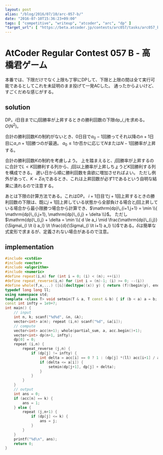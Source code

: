 ```yaml
---
layout: post
alias: "/blog/2016/07/10/arc-057-b/"
date: "2016-07-10T15:36:23+09:00"
tags: [ "competitive", "writeup", "atcoder", "arc", "dp" ]
"target_url": [ "https://beta.atcoder.jp/contests/arc057/tasks/arc057_b" ]
---
```


# AtCoder Regular Contest 057 B - 高橋君ゲーム

本番では、下限だけでなく上限も丁寧にDPして、下限と上限の間は全て実行可能であるとしてこれを未証明のまま投げて一発ACした。
通ったからよいけど、すごくだめな感じがする。

## solution

DP。$i$日目までに$j$回勝率が上昇するときの勝利回数の下限$\mathrm{dp}\_{i,j}$を求める。$O(N^2)$。

合計の勝利回数$K$の制約がないとき、$0$日目で$a_0 - 1$回勝ってそれ以降の$n+1$日目に$a\_{n+1}$回勝つのが最適。
$a_0 \le 1$か否かに応じて$N$または$N-1$回勝率が上昇する。

合計の勝利回数$K$の制約を考慮しよう。
上を踏まえると、$j$回勝率が上昇するのに合計で$L \lt K$回勝利する列から、$j$回以上勝率が上昇しちょうど$K$回勝利する列を構成できる。
遅い日から順に勝利回数を貪欲に増加させればよい。
ただし例外があって、$K = \Sigma a_i$であるとき、これは上昇回数が必ず$1$であるという自明な結果に潰れるので注意する。

あとは下限の計算方法である。これはDP。
$i+1$日目で$j+1$回上昇するときの勝利回数の下限は、既に$j+1$回上昇している状態から全部負ける場合と$j$回上昇している場合から最小限勝つ場合から計算でき、$\mathrm{dp}\_{i+1,j+1} = \min \\{ \mathrm{dp}\_{i,j+1}, \mathrm{dp}\_{i,j} + \delta \\}$。
ただし$\mathrm{dp}\_{i,j} + \delta = \min \\{ d \le a_i \mid \frac{\mathrm{dp}\_{i,j}}{\Sigma\_{l \lt i} a_l} \lt \frac{d}{\Sigma\_{l \lt i+1} a_l} \\}$である。$\delta$は簡単な式変形で求まるが、定義されない場合があるので注意。

## implementation

``` c++
#include <cstdio>
#include <vector>
#include <algorithm>
#include <numeric>
#define repeat(i,n) for (int i = 0; (i) < (n); ++(i))
#define repeat_reverse(i,n) for (int i = (n)-1; (i) >= 0; --(i))
#define whole(f,x,...) ([&](decltype((x)) y) { return (f)(begin(y), end(y), ## __VA_ARGS__); })(x)
typedef long long ll;
using namespace std;
template <class T> void setmin(T & a, T const & b) { if (b < a) a = b; }
const int infty = 1e9+7;
int main() {
    // input
    int n, k; scanf("%d%d", &n, &k);
    vector<int> a(n); repeat (i,n) scanf("%d", &a[i]);
    // compute
    vector<int> acc(n+1); whole(partial_sum, a, acc.begin()+1);
    vector<int> dp(n+1, infty);
    dp[0] = 0;
    repeat (i,n) {
        repeat_reverse (j,n) {
            if (dp[j] != infty) {
                int delta = acc[i] == 0 ? 1 : (dp[j] *(ll) acc[i+1] / acc[i] + 1 - dp[j]);
                if (delta <= a[i]) {
                    setmin(dp[j+1], dp[j] + delta);
                }
            }
        }
    }
    // output
    int ans = 0;
    if (acc[n] == k) {
        ans = 1;
    } else {
        repeat (j,n+1) {
            if (dp[j] <= k) {
                ans = j;
            }
        }
    }
    printf("%d\n", ans);
    return 0;
}
```
